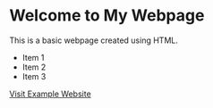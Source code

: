 <!DOCTYPE html>
<html>
<head>
	<title>My Webpage</title>
</head>
<body>
	<h1>Welcome to My Webpage</h1>
	<p>This is a basic webpage created using HTML.</p>
	<ul>
		<li>Item 1</li>
		<li>Item 2</li>
		<li>Item 3</li>
	</ul>
	<a href="https://www.example.com">Visit Example Website</a>
</body>
</html>
